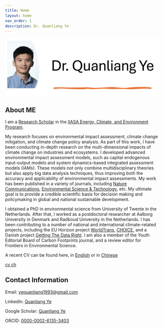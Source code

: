 ```yaml
---
title: Home
layout: home
nav_order: 1
description: Dr. Quanliang Ye
---
```

[![](image/home_page_profile.png)](image/home_page_profile.png)


## About ME
I am a [Research Scholar](https://iiasa.ac.at/staff/quanliang-ye) in the [IIASA Energy, Climate, and Environment Program](https://iiasa.ac.at/programs/ece). 

My research focuses on environmental impact assessment, climate change mitigation, and climate change policy analysis. As part of this work, I have been conducting in-depth research on the multi-dimensional impacts of climate change on industries and ecosystems. I developed advanced environmental impact assessment models, such as capital endogenous input-output models and system dynamics-based integrated assessment models (IAMs). These models not only combine multidisciplinary theories but also apply big data analysis techniques, thus improving both the accuracy and applicability of environmental impact assessments. My work has been published in a variety of journals, including [Nature Communications](https://www.nature.com/articles/s41467-023-38358-z), [Environmental Science & Technology](https://pubs.acs.org/doi/10.1021/acs.est.0c07263), etc. My ultimate goal is to provide a credible scientific basis for decision making and policymaking in global and national sustainable development.

I obtained a PhD in environmental science from University of Twente in the Netherlands. After that, I worked as a postdoctoral researcher at Aalborg University in Denmark and Radboud University in the Netherlands. I has been contributing to a number of national and international climate-related projects, including the EU Horizon project [WorldTrans](https://worldtrans-horizon.eu/), [CHOICE](https://www.climatechoice.eu/), and a Danish project [Getting The Data Right](https://bonsai.uno/). I am also a member of the Youth Editorial Board of Carbon Footprints journal, and a review editor for Frontiers in Environmental Science.

A recent CV can be found here, in [English](https://github.com/yequanliang1993/site_quanliang_ye/blob/main/files/QYe_CV_full_April_2025_english.pdf) or in [Chinese](https://github.com/yequanliang1993/site_quanliang_ye/blob/main/files/QYe_CV_full_April_2025_chinese.pdf)

[cv ch](pdf_viewer.html)

## Contact Information
Email: yequanliang1993@gmail.com

LinkedIn: [Quanliang Ye](https://www.linkedin.com/in/quanliang-ye-7112ab197/)

Google Scholar: [Quanliang Ye](https://scholar.google.com/citations?user=WNgSJnsAAAAJ)

ORCID: [0000-0002-6135-3403](https://orcid.org/my-orcid?orcid=0000-0002-6135-3403)
